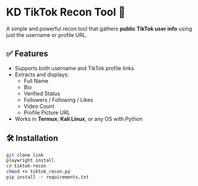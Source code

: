 # KD TikTok Recon Tool 🎯

A simple and powerful recon tool that gathers **public TikTok user info** using just the username or profile URL.

## ✅ Features

- Supports both username and TikTok profile links
- Extracts and displays:
  - Full Name
  - Bio
  - Verified Status
  - Followers / Following / Likes
  - Video Count
  - Profile Picture URL
- Works in **Termux**, **Kali Linux**, or any OS with Python

## 🛠️ Installation

```bash
git clone link
playwright install
cd tiktok-recon
chmod +x tiktok_recon.py
pip install -r requirements.txt
